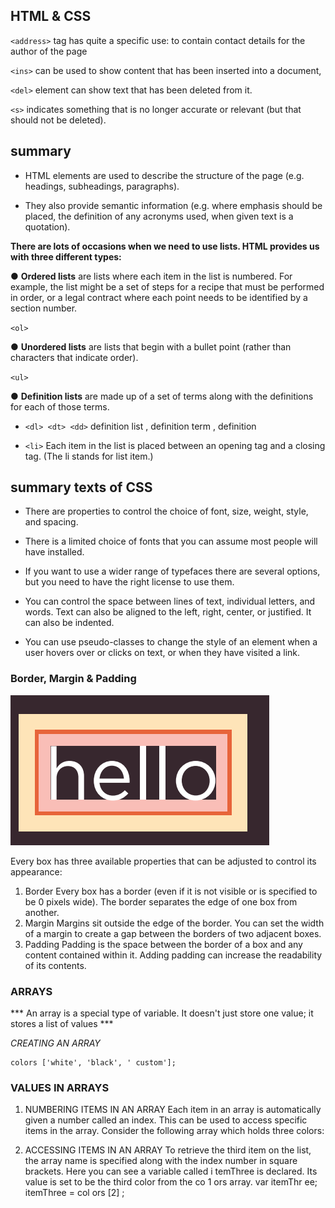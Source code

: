 ## HTML & CSS 
``<address>`` tag has
quite a specific use: to contain
contact details for the author of
the page

``<ins>`` can be used
to show content that has been
inserted into a document,


``<del>`` element can show text
that has been deleted from it.

``<s>`` indicates
something that is no longer
accurate or relevant (but that
should not be deleted).


## summary 

* HTML elements are used to describe the structure of
the page (e.g. headings, subheadings, paragraphs).

* They also provide semantic information (e.g. where
emphasis should be placed, the definition of any
acronyms used, when given text is a quotation).

**There are lots of occasions when we need to use lists. HTML provides us with three different types:**

● **Ordered lists** are lists where each item in the list is
numbered. For example, the list might be a set of steps for
a recipe that must be performed in order, or a legal contract
where each point needs to be identified by a section
number.

``<ol>``



● **Unordered lists** are lists that begin with a bullet point
(rather than characters that indicate order).


``<ul>``



● **Definition lists** are made up of a set of terms along with the definitions for each of those terms.

+ ``<dl> <dt> <dd>`` 
definition list , definition term , definition 



+ ``<li>``
Each item in the list is placed
between an opening  tag
and a closing  tag. (The li
stands for list item.)



## summary texts of CSS

* There are properties to control the choice of font, size,
weight, style, and spacing.

* There is a limited choice of fonts that you can assume
most people will have installed.
* If you want to use a wider range of typefaces there are
several options, but you need to have the right license
to use them.
* You can control the space between lines of text,
individual letters, and words. Text can also be aligned
to the left, right, center, or justified. It can also be
indented.
* You can use pseudo-classes to change the style of an
element when a user hovers over or clicks on text, or
when they have visited a link.



### Border, Margin & Padding

![](fd.PNG)

Every box has three available properties that
can be adjusted to control its appearance:
1. Border
Every box has a border (even if
it is not visible or is specified to
be 0 pixels wide). The border
separates the edge of one box
from another.
2. Margin
Margins sit outside the edge
of the border. You can set the
width of a margin to create a
gap between the borders of two
adjacent boxes.
3. Padding
Padding is the space between
the border of a box and any
content contained within it.
Adding padding can increase the
readability of its contents.








### ARRAYS

*** An array is a special type of variable. It doesn't just store one value; it stores a list of values ***


*CREATING AN ARRAY*


```var colors;
colors ['white', 'black', ' custom'];
``` 

### VALUES IN ARRAYS 
1. NUMBERING ITEMS IN
AN ARRAY
Each item in an array is
automatically given a number
called an index. This can be used
to access specific items in the
array. Consider the following
array which holds three colors:




2. ACCESSING ITEMS IN
AN ARRAY
To retrieve the third item on the
list, the array name is specified
along with the index number in
square brackets.
Here you can see a variable
called i temThree is declared.
Its value is set to be the third
color from the co 1 ors array.
var itemThr ee;
itemThree = col ors [2] ;











